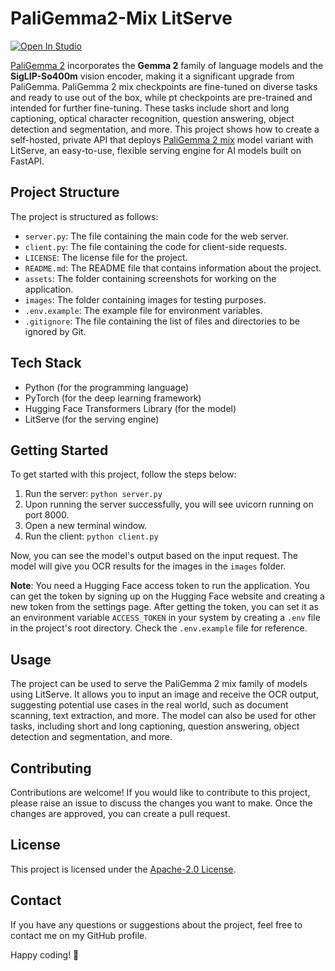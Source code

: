 # PaliGemma2-Mix LitServe

[![Open In Studio](https://pl-bolts-doc-images.s3.us-east-2.amazonaws.com/app-2/studio-badge.svg)](https://lightning.ai/sitammeur/studios/deploy-paligemma-2-mix-vision-language-model)

[PaliGemma 2](https://huggingface.co/collections/google/paligemma-2-release-67500e1e1dbfdd4dee27ba48) incorporates the **Gemma 2** family of language models and the **SigLIP-So400m** vision encoder, making it a significant upgrade from PaliGemma. PaliGemma 2 mix checkpoints are fine-tuned on diverse tasks and ready to use out of the box, while pt checkpoints are pre-trained and intended for further fine-tuning. These tasks include short and long captioning, optical character recognition, question answering, object detection and segmentation, and more. This project shows how to create a self-hosted, private API that deploys [PaliGemma 2 mix](https://huggingface.co/google/paligemma2-3b-mix-448) model variant with LitServe, an easy-to-use, flexible serving engine for AI models built on FastAPI.

## Project Structure

The project is structured as follows:

- `server.py`: The file containing the main code for the web server.
- `client.py`: The file containing the code for client-side requests.
- `LICENSE`: The license file for the project.
- `README.md`: The README file that contains information about the project.
- `assets`: The folder containing screenshots for working on the application.
- `images`: The folder containing images for testing purposes.
- `.env.example`: The example file for environment variables.
- `.gitignore`: The file containing the list of files and directories to be ignored by Git.

## Tech Stack

- Python (for the programming language)
- PyTorch (for the deep learning framework)
- Hugging Face Transformers Library (for the model)
- LitServe (for the serving engine)

## Getting Started

To get started with this project, follow the steps below:

1. Run the server: `python server.py`
2. Upon running the server successfully, you will see uvicorn running on port 8000.
3. Open a new terminal window.
4. Run the client: `python client.py`

Now, you can see the model's output based on the input request. The model will give you OCR results for the images in the `images` folder.

**Note**: You need a Hugging Face access token to run the application. You can get the token by signing up on the Hugging Face website and creating a new token from the settings page. After getting the token, you can set it as an environment variable `ACCESS_TOKEN` in your system by creating a `.env` file in the project's root directory. Check the `.env.example` file for reference.

## Usage

The project can be used to serve the PaliGemma 2 mix family of models using LitServe. It allows you to input an image and receive the OCR output, suggesting potential use cases in the real world, such as document scanning, text extraction, and more. The model can also be used for other tasks, including short and long captioning, question answering, object detection and segmentation, and more.

## Contributing

Contributions are welcome! If you would like to contribute to this project, please raise an issue to discuss the changes you want to make. Once the changes are approved, you can create a pull request.

## License

This project is licensed under the [Apache-2.0 License](LICENSE).

## Contact

If you have any questions or suggestions about the project, feel free to contact me on my GitHub profile.

Happy coding! 🚀
